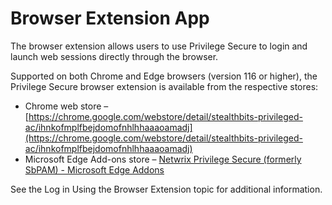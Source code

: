 # Browser Extension App

The browser extension allows users to use Privilege Secure to login and launch web sessions directly
through the browser.

Supported on both Chrome and Edge browsers (version 116 or higher), the Privilege Secure browser
extension is available from the respective stores:

- Chrome web store –
  [https://chrome.google.com/webstore/detail/stealthbits-privileged-ac/ihnkofmplfbejdomofnhlhhaaaoamadj](https://chrome.google.com/webstore/detail/stealthbits-privileged-ac/ihnkofmplfbejdomofnhlhhaaaoamadj)
- Microsoft Edge Add-ons store –
  [Netwrix Privilege Secure (formerly SbPAM) - Microsoft Edge Addons](https://microsoftedge.microsoft.com/addons/detail/stealthbits-privileged-ac/flpcdjheolnofamggbinbnhcmomenhac?msclkid=a17a982bbc0411ecb49e42544afdb67a)

See the Log in Using the Browser Extension topic for additional information.

